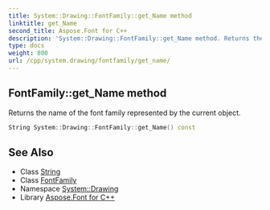 ```yaml
---
title: System::Drawing::FontFamily::get_Name method
linktitle: get_Name
second_title: Aspose.Font for C++
description: 'System::Drawing::FontFamily::get_Name method. Returns the name of the font family represented by the current object in C++.'
type: docs
weight: 800
url: /cpp/system.drawing/fontfamily/get_name/
---
```

## FontFamily::get_Name method


Returns the name of the font family represented by the current object.

```cpp
String System::Drawing::FontFamily::get_Name() const
```

## See Also

* Class [String](../../../system/string/)
* Class [FontFamily](../)
* Namespace [System::Drawing](../../)
* Library [Aspose.Font for C++](../../../)
